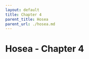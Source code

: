 ```yaml
---
layout: default
title: Chapter 4
parent_title: Hosea
parent_url: ./hosea.md
---
```


# Hosea - Chapter 4
